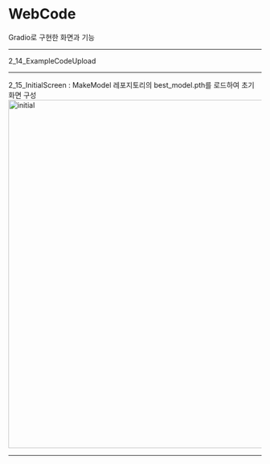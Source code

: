 # WebCode
Gradio로 구현한 화면과 기능
<hr>
2_14_ExampleCodeUpload
<hr>
2_15_InitialScreen : MakeModel 레포지토리의 best_model.pth를 로드하여 초기 화면 구성

<img width="693" alt="initial" src="https://github.com/user-attachments/assets/75943f73-4a3c-4bb4-b780-716e8f55cbab" />

<hr>
